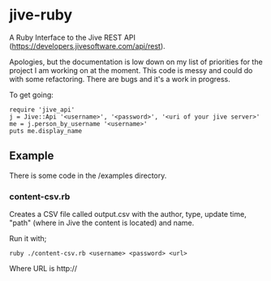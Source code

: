 jive-ruby
=========

A Ruby Interface to the Jive REST API (https://developers.jivesoftware.com/api/rest).

Apologies, but the documentation is low down on my list of priorities for the project I am working on at the moment. This code is messy and could do with some refactoring. There are bugs and it's a work in progress.

To get going:

    require 'jive_api'
    j = Jive::Api '<username>', '<password>', '<uri of your jive server>'
    me = j.person_by_username '<username>'
    puts me.display_name

Example
-------

There is some code in the /examples directory. 

### content-csv.rb

Creates a CSV file called output.csv with the author, type, update time, "path" (where in Jive the content is located) and name. 

Run it with;

    ruby ./content-csv.rb <username> <password> <url>

Where URL is http://<servername>